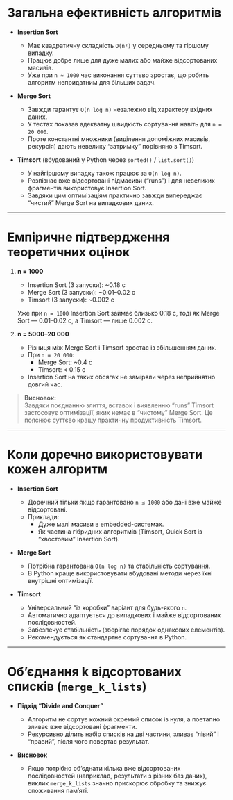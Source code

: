 # Загальна ефективність алгоритмів

- **Insertion Sort**

  - Має квадратичну складність `O(n²)` у середньому та гіршому випадку.
  - Працює добре лише для дуже малих або майже відсортованих масивів.
  - Уже при `n ≈ 1000` час виконання суттєво зростає, що робить алгоритм непридатним для більших задач.

- **Merge Sort**

  - Завжди гарантує `O(n log n)` незалежно від характеру вхідних даних.
  - У тестах показав адекватну швидкість сортування навіть для `n = 20 000`.
  - Проте константні множники (виділення допоміжних масивів, рекурсія) дають невелику “затримку” порівняно з Timsort.

- **Timsort** (вбудований у Python через `sorted()` / `list.sort()`)
  - У найгіршому випадку також працює за `O(n log n)`.
  - Розпізнає вже відсортовані підмасиви (“runs”) і для невеликих фрагментів використовує Insertion Sort.
  - Завдяки цим оптимізаціям практично завжди випереджає “чистий” Merge Sort на випадкових даних.

---

# Емпіричне підтвердження теоретичних оцінок

1. **n = 1000**

   - Insertion Sort (3 запуски): ~0.18 с
   - Merge Sort (3 запуски): ~0.01–0.02 с
   - Timsort (3 запуски): ~0.002 с

   Уже при `n = 1000` Insertion Sort займає близько 0.18 с, тоді як Merge Sort — 0.01–0.02 с, а Timsort — лише 0.002 с.

2. **n = 5000–20 000**
   - Різниця між Merge Sort і Timsort зростає із збільшенням даних.
   - При `n = 20 000`:
     - Merge Sort: ~0.4 с
     - Timsort: < 0.15 с
   - Insertion Sort на таких обсягах не заміряли через неприйнятно довгий час.

> **Висновок:**  
> Завдяки поєднанню злиття, вставок і виявленню “runs” Timsort застосовує оптимізації, яких немає в “чистому” Merge Sort. Це пояснює суттєво кращу практичну продуктивність Timsort.

---

# Коли доречно використовувати кожен алгоритм

- **Insertion Sort**

  - Доречний тільки якщо гарантовано `n ≲ 1000` або дані вже майже відсортовані.
  - Приклади:
    - Дуже малі масиви в embedded-системах.
    - Як частина гібридних алгоритмів (Timsort, Quick Sort із “хвостовим” Insertion Sort).

- **Merge Sort**

  - Потрібна гарантована `O(n log n)` та стабільність сортування.
  - В Python краще використовувати вбудовані методи через їхні внутрішні оптимізації.

- **Timsort**
  - Універсальний “із коробки” варіант для будь-якого `n`.
  - Автоматично адаптується до випадкових і майже відсортованих послідовностей.
  - Забезпечує стабільність (зберігає порядок однакових елементів).
  - Рекомендується як стандартне сортування в Python.

---

# Об’єднання k відсортованих списків (`merge_k_lists`)

- **Підхід “Divide and Conquer”**

  - Алгоритм не сортує кожний окремий список із нуля, а поетапно зливає вже відсортовані фрагменти.
  - Рекурсивно ділить набір списків на дві частини, зливає “лівий” і “правий”, після чого повертає результат.

- **Висновок**
  - Якщо потрібно об’єднати кілька вже відсортованих послідовностей (наприклад, результати з різних баз даних), виклик `merge_k_lists` значно прискорює обробку та знижує споживання пам’яті.
